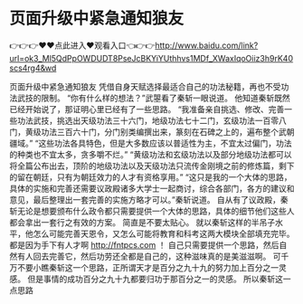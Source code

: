 # 页面升级中紧急通知狼友

👉👉👉♥♥点此进入♥观看入口👈👉👉http://www.baidu.com/link?url=ok3_Ml5QdPpOWDUDT8PseJcBKYiYUthhvs1MDf_XWaxIqoOiiz3h9rK40scs4rg4&wd

页面升级中紧急通知狼友
凭借自身天赋选择最适合自己的功法秘籍，再也不受功法武技的限制。
    “你有什么样的想法？”武曌看了秦斩一眼说道。
    他知道秦斩既然已经开始说了，那证明心里已经有了一些思路。
    “我准备亲自挑选、修改、完善一些功法武技，挑选出天级功法三十六门，地级功法七十二门，玄级功法一百零八门，黄级功法三百六十门，分门别类编撰出来，篆刻在石碑之上的，遍布整个武朝疆域。”
    “这些功法各具特色，但是大多数应该以普适性为主，不宜太过偏门，功法的种类也不宜太多，贪多嚼不烂。”
    “黄级功法和玄级功法以及部分地级功法都可以将全篇公布出去，顶阶的地级功法以及天级功法只流传金刚境之前的修炼篇，剩下的留在朝廷，只有为朝廷效力的人才有资格享用。”
    “这只是我的一个大体的思路，具体的实施和完善还需要议政殿诸多大学士一起商讨，综合各部门，各方的建议和意见，最后整理出一套完善的实施方略才可以。”秦斩说道。
    自从有了议政殿，秦斩无论是想要颁布什么政令都只需要提供一个大体的思路，具体的细节他们这些人都会拿出一套行之有效的方案。
    简直是不要太贴心。
    就以秦斩这样的半吊子水平，他怎么可能完善天恩令，又怎么可能将教育和科考这两大模块全部填充完毕。
    都是因为手下有人才啊
    http://fntpcs.com
    ！
    自己只需要提供一个思路，然后自然有人回去完善它，然后功劳还全都是自己的，这种滋味真的是美滋滋啊。
    可千万不要小瞧秦斩这一个思路，正所谓天才是百分之九十九的努力加上百分之一灵感。
    但是事情的成功百分之九十九都要归功于那百分之一的灵感。
    所以秦斩这一点思路
